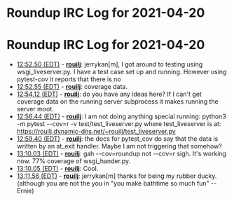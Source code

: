 # Roundup IRC Log for 2021-04-20 #
# Roundup IRC Log for 2021-04-20
* <a href="#12:52.50" id="12:52.50">12:52.50 (EDT)</a> - __[rouilj](https://github.com/rouilj)__: jerrykan[m], I got around to testing using wsgi_liveserver.py. I have a test case set up and running. However using pytest-cov it reports that there is no
* <a href="#12:52.55" id="12:52.55">12:52.55 (EDT)</a> - __[rouilj](https://github.com/rouilj)__: coverage data.
* <a href="#12:54.12" id="12:54.12">12:54.12 (EDT)</a> - __[rouilj](https://github.com/rouilj)__: do you have any ideas here? If I can't get coverage data on the running server subprocess it makes running the server moot.
* <a href="#12:56.44" id="12:56.44">12:56.44 (EDT)</a> - __[rouilj](https://github.com/rouilj)__: I am not doing anything special running: python3 -m pytest --cov=r -v test/test_liveserver.py where test_liveserver is at: <https://rouilj.dynamic-dns.net/~rouilj/test_liveserver.py>
* <a href="#12:59.40" id="12:59.40">12:59.40 (EDT)</a> - __[rouilj](https://github.com/rouilj)__: the docs for pytest_cov do say that the data is written by an at_exit handler. Maybe I am not triggering that somehow?
* <a href="#13:10.03" id="13:10.03">13:10.03 (EDT)</a> - __[rouilj](https://github.com/rouilj)__: gah --cov=roundup not --cov=r sigh. It's working now. 77% coverage of wsgi_hander.py.
* <a href="#13:10.05" id="13:10.05">13:10.05 (EDT)</a> - __[rouilj](https://github.com/rouilj)__: Cool.
* <a href="#13:11.56" id="13:11.56">13:11.56 (EDT)</a> - __[rouilj](https://github.com/rouilj)__: jerrykan[m] thanks for being my rubber ducky.  (although you are not the you in "you make bathtime so much fun"  -- Ernie)
